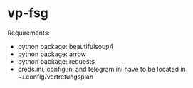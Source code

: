# vp-fsg

Requirements:
- python package: beautifulsoup4
- python package: arrow
- python package: requests
- creds.ini, config.ini and telegram.ini have to be located in ~/.config/vertretungsplan
